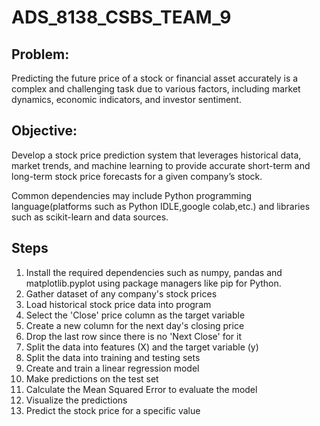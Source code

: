 # ADS_8138_CSBS_TEAM_9
## Problem: 
Predicting the future price of a stock or financial asset accurately is a complex and challenging task due to various factors, including market dynamics, economic indicators, and investor sentiment.

## Objective: 
Develop a stock price prediction system that leverages historical data, market trends, and machine learning to provide accurate short-term and long-term stock price forecasts for a given company’s stock.

Common dependencies may include Python programming language(platforms such as  Python IDLE,google colab,etc.) and libraries such as scikit-learn and data sources.

## Steps
1) Install the required dependencies such as numpy, pandas and matplotlib.pyplot using package managers like pip for Python.
2) Gather dataset of any company's stock prices
3) Load historical stock price data into program
4) Select the 'Close' price column as the target variable
5) Create a new column for the next day's closing price
6) Drop the last row since there is no 'Next Close' for it
7) Split the data into features (X) and the target variable (y)
8) Split the data into training and testing sets
9) Create and train a linear regression model
10) Make predictions on the test set
11) Calculate the Mean Squared Error to evaluate the model
12) Visualize the predictions
13) Predict the stock price for a specific value
